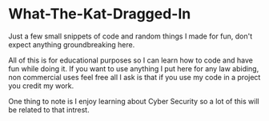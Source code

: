 # What-The-Kat-Dragged-In
Just a few small snippets of code and random things I made for fun, don't expect anything groundbreaking here.

All of this is for educational purposes so I can learn how to code and have fun while doing it.
If you want to use anything I put here for any law abiding, non commercial uses feel free all I ask is that if you use my code in a project you credit my work.

One thing to note is I enjoy learning about Cyber Security so a lot of this will be related to that intrest.
